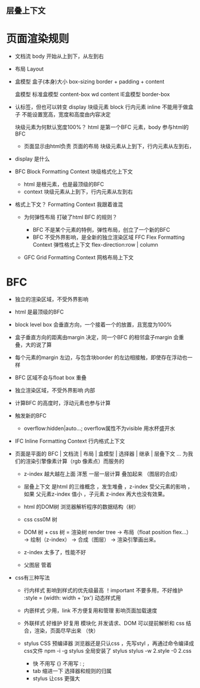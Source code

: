 ## 层叠上下文

# 页面渲染规则

- 文档流
  body 开始从上到下，从左到右 

- 布局 Layout 

- 盒模型 盒子(本身)大小 
  box-sizing border + padding + content 

  盒模型 
  标准盒模型 content-box wd content
  IE盒模型 border-box 

- 认标签，但也可以转变 display 
  块级元素 block
  行内元素 inline 不能用于做盒子 不能设置宽高，宽度和高度由内容决定
  
  块级元素为何默认宽度100%？
  html 是第一个BFC 元素，body 参与html的BFC
    - 页面显示由html负责 页面的布局 块级元素从上到下，行内元素从左到右，

- display 是什么

- BFC Block Formatting Context 块级格式化上下文
  - html 是根元素，也是最顶级的BFC 
  - context 块级元素从上到下，行内元素从左到右

- 格式上下文？ Formatting Context 我跟着谁混
  - 为何弹性布局 打破了html BFC 的规则？
    - BFC 不是某个元素的特例，弹性布局，创立了一个新的BFC 
    - BFC 不受外界影响，是全新的独立渲染区域 FFC Flex Formatting Context 弹性格式上下文 
      flex-direction:row | column

  -  GFC Grid Formatting Context 网格布局上下文

# BFC
  - 独立的渲染区域，不受外界影响 
  - html 是最顶级的BFC
  - block level box 会垂直方向，一个接着一个的放置，且宽度为100%
  - 盒子垂直方向的距离由margin 决定，同一个BFC 的相邻盒子margin 会重叠，大的说了算 
  - 每个元素的margin 左边，与包含块border 的左边相接触，即使存在浮动也一样
  - BFC 区域不会与float box 重叠 
  - 独立渲染区域，不受外界影响 内部 
  - 计算BFC 的高度时，浮动元素也参与计算 

- 触发新的BFC
  - overflow:hidden|auto...; overflow属性不为visible 用水杯盛开水 

- IFC Inline Formatting Context 行内格式上下文

- 页面是平面的
  BFC | 文档流 | 布局 | 盒模型 | 选择器 | 继承 | 层叠下文 ... 为我们的渲染引擎像素计算（rgb 像素点）而服务的 
  - z-index 越大越在上面 洋葱 
  一层一层计算 叠加起来 （图层的合成）

  - 层叠上下文 是html 的三维概念 ，发生堆叠 ，z-index 受父元素的影响 ，如果 父元素z-index 值小 ，子元素 z-index 再大也没有效果。
  - html 的DOM树 浏览器解析程序的数据结构（树）
  - css css0M 树 
  - DOM 树 + css 树 = 渲染树 render tree -> 布局（float position flex...） -> 绘制（z-index） -> 合成（图层） -> 渲染引擎画出来。
  - z-index 太多了，性能不好 
  - 父图层 管着 

- css有三种写法 
  - 行内样式 
    影响到样式的优先级最高 ！important 不要多用，不好维护
    :style = (width: width + 'px') 动态样式用 
  - 内嵌样式
    少用，link 不方便复用和管理 
    影响页面加载速度
  - 外联样式
    好维护
    好复用
    模块化 
    并发请求、DOM 可以提前解析和 css 结合，渲染，页面尽早出来 （快）

  - stylus
    CSS 预编译器
    浏览器还是只认css ，先写styl ，再通过命令编译成css文件
    npm -i -g stylus 全局安装了 stylus
    stylus -w 2.style -0 2.css 
    - 快 不用写 {} 不用写 : ; 
    - tab 缩进一下 选择器和规则的归属 
    - stylus 让css 更强大 